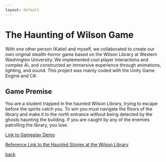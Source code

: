 ```yaml
---
layout: default
---
```


# The Haunting of Wilson Game

With one other person (Katie) and myself, we collaborated to create our own original stealth-horror game based on the Wilson Library at Western Washington University. We implemented cool player interactions and complex AI, and constructed an immersive experience through animations, lighting, and sound. This project was mainly coded with the Unity Game Engine and C#.

## Game Premise

You are a student trapped in the haunted Wilson Library, trying to escape before the spirits catch you. To win you must navigate the floors of the library and make it to the north entrance without being detected by the ghosts haunting the building. If you are caught by any of the enemies patrolling the library, you lose.

[Link to Gameplay Demo](https://youtu.be/S9gbZUwfOME)

[Reference Link to the Haunted Stories at the Wilson Library](https://www.hercampus.com/school/wwu/ghost-stacks/)

[back](./)
